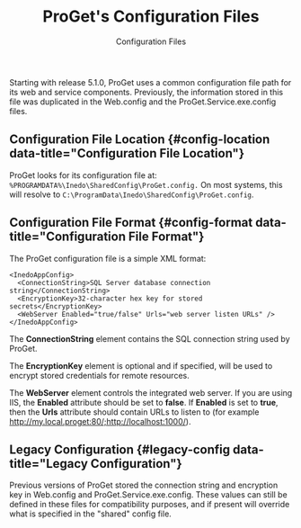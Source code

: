 ﻿---
title: ProGet's Configuration Files
subtitle: Configuration Files
keywords: proget, installation
---

Starting with release 5.1.0, ProGet uses a common configuration file path for its web and service components. Previously, the information stored in this file was duplicated in the Web.config and the ProGet.Service.exe.config files.

## Configuration File Location {#config-location data-title="Configuration File Location"}

ProGet looks for its configuration file at: ``%PROGRAMDATA%\Inedo\SharedConfig\ProGet.config.`` On most systems, this will resolve to `C:\ProgramData\Inedo\SharedConfig\ProGet.config`.

## Configuration File Format {#config-format data-title="Configuration File Format"}

The ProGet configuration file is a simple XML format:

```
<InedoAppConfig>
  <ConnectionString>SQL Server database connection string</ConnectionString>
  <EncryptionKey>32-character hex key for stored secrets</EncryptionKey>
  <WebServer Enabled="true/false" Urls="web server listen URLs" />
</InedoAppConfig>
```

The **ConnectionString** element contains the SQL connection string used by ProGet.

The **EncryptionKey** element is optional and if specified, will be used to encrypt stored credentials for remote resources.

The **WebServer** element controls the integrated web server. If you are using IIS, the **Enabled** attribute should be set to **false**. If **Enabled** is set to **true**, then the **Urls** attribute should contain URLs to listen to (for example <span style="display: inline;">http://my.local.proget:80/;http://localhost:1000/</span>).

## Legacy Configuration {#legacy-config data-title="Legacy Configuration"}

Previous versions of ProGet stored the connection string and encryption key in Web.config and ProGet.Service.exe.config. These values can still be defined in these files for compatibility purposes, and if present will override what is specified in the "shared" config file.
